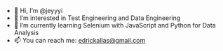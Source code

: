 - 👋 Hi, I’m @jeyyyi
- 👀 I’m interested in Test Engineering and Data Engineering
- 🌱 I’m currently learning Selenium with JavaScript and Python for Data Analysis
- 📫 You can reach me: edrickallas@gmail.com

<!---
jeyyyi/jeyyyi is a ✨ special ✨ repository because its `README.md` (this file) appears on your GitHub profile.
You can click the Preview link to take a look at your changes.
--->
